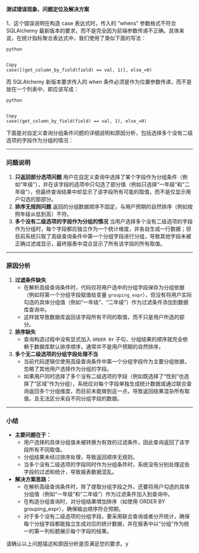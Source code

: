 #### 测试错误现象、问题定位及解决方案

1、这个错误说明在构造 case 表达式时，传入的 “whens” 参数格式不符合 SQLAlchemy 最新版本的要求，而不是完全因为前端参数传递不正确。具体来说，在统计指标聚合表达式中，我们使用了类似下面的写法：

```
python


Copy
case([(get_column_by_field(field) == val, 1)], else_=0)
```

而 SQLAlchemy 新版本要求传入的 when 条件必须是作为位置参数传递，而不是放在一个列表中，即应该写成：

```
python


Copy
case((get_column_by_field(field) == val, 1), else_=0)
```



下面是对自定义查询分组条件问题的详细说明和原因分析，包括选择多个没有二级选项的字段作为分组的情况：

------

### 问题说明

1. **只返回部分选项问题**
    用户在自定义查询中选择了某个字段作为分组条件（例如“年级”），并在该字段的选项中只勾选了部分值（例如只选择“一年级”和“二年级”），但最终查询结果中却显示了该字段所有可能的取值，而不是仅显示用户勾选的那部分。
2. **排序无规则问题**
    返回的分组数据顺序不固定，与用户预期的自然排序（例如按照年级从低到高）不符。
3. **多个没有二级选项的字段作为分组的情况**
    当用户选择多个没有二级选项的字段作为分组时，每个字段都应独立作为一个统计维度，并各自生成一行数据；但目前系统只取了高级查询条件中第一个分组字段进行分组，导致其他字段未被正确过滤或显示，最终报表中混合显示了所有该字段的所有取值。

------

### 原因分析

1. **过滤条件缺失**
   - 在解析高级查询条件时，代码仅将用户选中的分组字段保存为分组依据（例如将第一个分组字段赋值给变量 `grouping_expr`），但没有将用户实际勾选的具体分组值（例如“一年级”、“二年级”）作为过滤条件添加到数据库查询中。
   - 这样就导致数据库返回该字段所有不同的取值，而不只是用户所选的部分。
2. **排序缺失**
   - 查询构造过程中没有显式加入 `ORDER BY` 子句，分组结果的顺序就完全依赖于数据库默认排序顺序，通常并不是用户预期的自然排序。
3. **多个无二级选项的分组字段处理不当**
   - 当前代码逻辑仅使用高级查询条件中第一个分组字段作为主要分组依据，忽略了其他用户选择作为分组的字段。
   - 如果用户同时选择了多个没有二级选项的字段（例如既选择了“性别”也选择了“区域”作为分组），系统应对每个字段单独生成统计数据或通过联合查询返回多个分组维度，而目前未能做到这一点，导致返回结果混杂所有取值，且无法区分来自不同分组字段的数据。

------

### 小结

- **主要问题在于：**
  - 用户选择的具体分组值未被转换为有效的过滤条件，因此查询返回了该字段所有不同取值。
  - 分组结果未经过排序处理，导致返回顺序无规则。
  - 当多个没有二级选项的字段同时作为分组条件时，系统没有分别处理这些字段的过滤和统计，导致报表数据混乱。
- **解决方案思路：**
  - 在解析高级查询条件时，除了提取分组字段之外，还要将用户勾选的具体分组值（例如“一年级”和“二年级”）作为过滤条件加入到查询中。
  - 在构造分组查询时，对分组结果增加排序（如使用 ORDER BY grouping_expr），确保输出顺序符合预期。
  - 对于多个没有二级选项的分组字段，要采用联合查询或者分开统计，确保每个分组字段都能独立生成对应的统计数据，并在报表中以“分组”作为统一的第一列标题展示每个字段的结果。

请确认以上问题描述和原因分析是否满足您的要求。y